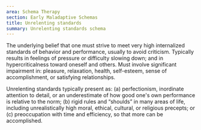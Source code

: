 ```yaml
---
area: Schema Therapy
section: Early Maladaptive Schemas
title: Unrelenting standards
summary: Unrelenting standards schema
---
```

The underlying belief that one must strive to meet very high internalized standards of behavior and performance, usually to avoid criticism. Typically results in feelings of pressure or difficulty slowing down; and in hypercriticalness toward oneself and others.  Must involve significant impairment in:  pleasure, relaxation, health, self-esteem, sense of accomplishment, or satisfying relationships.

Unrelenting standards typically present as:  (a) perfectionism, inordinate attention to detail, or an underestimate of how good one's own performance is relative to the norm;  (b) rigid rules and “shoulds” in many areas of life, including unrealistically high moral, ethical, cultural, or religious precepts; or (c) preoccupation with time and efficiency, so that more can be accomplished.

